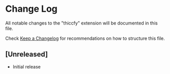 # Change Log
All notable changes to the "thiccfy" extension will be documented in this file.

Check [Keep a Changelog](http://keepachangelog.com/) for recommendations on how to structure this file.

## [Unreleased]
- Initial release